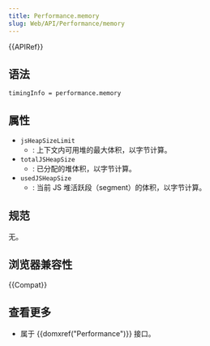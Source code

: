 ```yaml
---
title: Performance.memory
slug: Web/API/Performance/memory
---
```


{{APIRef}}

## 语法

```plain
timingInfo = performance.memory
```

## 属性

- `jsHeapSizeLimit`
  - : 上下文内可用堆的最大体积，以字节计算。
- `totalJSHeapSize`
  - : 已分配的堆体积，以字节计算。
- `usedJSHeapSize`
  - : 当前 JS 堆活跃段（segment）的体积，以字节计算。

## 规范

无。

## 浏览器兼容性

{{Compat}}

## 查看更多

- 属于 {{domxref("Performance")}} 接口。

